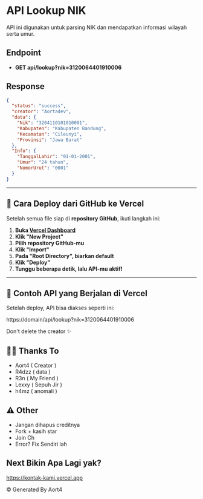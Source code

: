# API Lookup NIK
API ini digunakan untuk parsing NIK dan mendapatkan informasi wilayah serta umur.

## Endpoint
- **GET api/lookup?nik=3120064401910006**
  
## Response
```json
{
  "status": "success",
  "creator": "Aortadev",
  "data": {
    "Nik": "3204110101010001",
    "Kabupaten": "Kabupaten Bandung",
    "Kecamatan": "Cileunyi",
    "Provinsi": "Jawa Barat"
  },
  "Info": {
    "TanggalLahir": "01-01-2001",
    "Umur": "24 tahun",
    "NomorUrut": "0001"
  }
}
```
---

## **🔧 Cara Deploy dari GitHub ke Vercel**
Setelah semua file siap di **repository GitHub**, ikuti langkah ini:

1. **Buka [Vercel Dashboard](https://vercel.com/)**
2. **Klik "New Project"**
3. **Pilih repository GitHub-mu**
4. **Klik "Import"**
5. **Pada "Root Directory", biarkan default**
6. **Klik "Deploy"**
7. **Tunggu beberapa detik, lalu API-mu aktif!**

---

## **🎯 Contoh API yang Berjalan di Vercel**
Setelah deploy, API bisa diakses seperti ini:

https://domain/api/lookup?nik=3120064401910006

 Don't delete the creator ✨

## **👨‍💻 Thanks To**
- Aort4 ( Creator )
- R4dzz ( data )
- R3n ( My Friend )
- Lexxy ( Sepuh Jir )
- h4mz ( anomali )

## **⚠️ Other**
- Jangan dihapus creditnya
- Fork + kasih star
- Join Ch
- Error? Fix Sendiri lah

## Next Bikin Apa Lagi yak? 

https://kontak-kami.vercel.app


© Generated By Aort4
